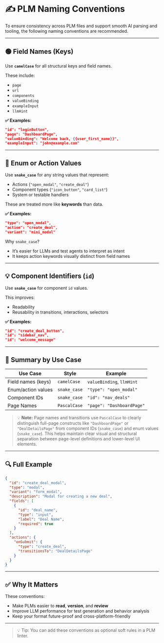 # ✍️ PLM Naming Conventions

To ensure consistency across PLM files and support smooth AI parsing and tooling, the following naming conventions are recommended.

---

## 🟢 Field Names (Keys)

Use **`camelCase`** for all structural keys and field names.

These include:
- `page`
- `url`
- `components`
- `valueBinding`
- `exampleInput`
- `llmHint`

**✅ Examples:**

```json
"id": "loginButton",
"page": "DashboardPage",
"valueBinding": "Welcome back, {{user_first_name}}",
"exampleInput": "john@example.com"
```

---

## 🐍 Enum or Action Values

Use **`snake_case`** for any string values that represent:

- Actions (`"open_modal"`, `"create_deal"`)
- Component types (`"icon_button"`, `"card_list"`)
- System or testable handlers

These are treated more like **keywords** than data.

**✅ Examples:**

```json
"type": "open_modal",
"action": "create_deal",
"variant": "mini_modal"
```

Why `snake_case`?

- It’s easier for LLMs and test agents to interpret as intent  
- It keeps action keywords visually distinct from field names

---

## 💡 Component Identifiers (`id`)

Use **`snake_case`** for component `id` values.

This improves:

- Readability
- Reusability in transitions, interactions, selectors

**✅ Examples:**

```json
"id": "create_deal_button",
"id": "sidebar_nav",
"id": "welcome_message"
```

---

## 🧠 Summary by Use Case

| Use Case               | Style        | Example                    |
|------------------------|--------------|----------------------------|
| Field names (keys)     | `camelCase`  | `valueBinding`, `llmHint`  |
| Enum/action values     | `snake_case` | `"type": "open_modal"`     |
| Component IDs          | `snake_case` | `"id": "nav_deals"`        |
| Page Names             | `PascalCase` | `"page": "DashboardPage"`  |

> 💡 **Note:** Page names and transitions use `PascalCase` to clearly distinguish full-page constructs like `"DashboardPage"` or `"DealDetailsPage"` from component IDs (`snake_case`) and enum values (`snake_case`). This helps maintain clear visual and structural separation between page-level definitions and lower-level UI elements.

---

## 🔍 Full Example

```json
{
  "id": "create_deal_modal",
  "type": "modal",
  "variant": "form_modal",
  "description": "Modal for creating a new deal",
  "fields": [
    {
      "id": "deal_name",
      "type": "input",
      "label": "Deal Name",
      "required": true
    }
  ],
  "actions": {
    "onSubmit": {
      "type": "create_deal",
      "transitionsTo": "DealDetailsPage"
    }
  }
}
```

---

## ✅ Why It Matters

These conventions:

- Make PLMs easier to **read**, **version**, and **review**
- Improve LLM performance for test generation and behavior analysis
- Keep your format future-proof and cross-platform-friendly

---

> 💡 Tip: You can add these conventions as optional soft rules in a PLM linter.
